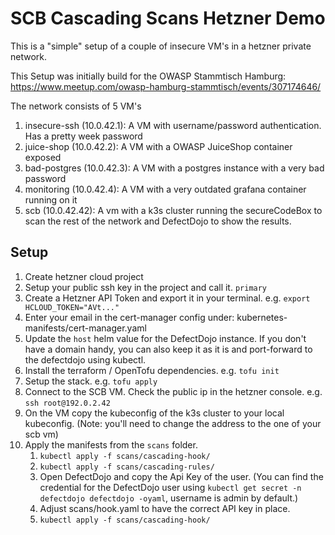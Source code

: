 # SCB Cascading Scans Hetzner Demo

This is a "simple" setup of a couple of insecure VM's in a hetzner private network.

This Setup was initially build for the OWASP Stammtisch Hamburg: https://www.meetup.com/owasp-hamburg-stammtisch/events/307174646/

The network consists of 5 VM's

1. insecure-ssh (10.0.42.1): A VM with username/password authentication. Has a pretty week password
2. juice-shop (10.0.42.2): A VM with a OWASP JuiceShop container exposed
3. bad-postgres (10.0.42.3): A VM with a postgres instance with a very bad password
4. monitoring (10.0.42.4): A VM with a very outdated grafana container running on it
5. scb (10.0.42.42): A vm with a k3s cluster running the secureCodeBox to scan the rest of the network and DefectDojo to show the results.

## Setup

1. Create hetzner cloud project
1. Setup your public ssh key in the project and call it. `primary`
1. Create a Hetzner API Token and export it in your terminal. e.g. `export HCLOUD_TOKEN="AVt..."`
1. Enter your email in the cert-manager config under: kubernetes-manifests/cert-manager.yaml
1. Update the `host` helm value for the DefectDojo instance. If you don't have a domain handy, you can also keep it as it is and port-forward to the defectdojo using kubectl.
1. Install the terraform / OpenTofu dependencies. e.g. `tofu init`
1. Setup the stack. e.g. `tofu apply`
1. Connect to the SCB VM. Check the public ip in the hetzner console. e.g. `ssh root@192.0.2.42`
1. On the VM copy the kubeconfig of the k3s cluster to your local kubeconfig. (Note: you'll need to change the address to the one of your scb vm)
1. Apply the manifests from the `scans` folder.
    1. `kubectl apply -f scans/cascading-hook/`
    1. `kubectl apply -f scans/cascading-rules/`
    1. Open DefectDojo and copy the Api Key of the user. (You can find the credential for the DefectDojo user using `kubectl get secret -n defectdojo defectdojo -oyaml`, username is admin by default.)
    1. Adjust scans/hook.yaml to have the correct API key in place.
    1. `kubectl apply -f scans/cascading-hook/`